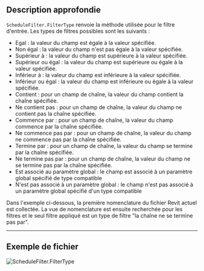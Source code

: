 ## Description approfondie
`ScheduleFilter.FilterType` renvoie la méthode utilisée pour le filtre d'entrée.
Les types de filtres possibles sont les suivants :

- Egal : la valeur du champ est égale à la valeur spécifiée.
- Non égal : la valeur du champ n'est pas égale à la valeur spécifiée.
- Supérieur à : la valeur du champ est supérieure à la valeur spécifiée.
- Supérieur ou égal : la valeur du champ est supérieure ou égale à la valeur spécifiée.
- Inférieur à : la valeur du champ est inférieure à la valeur spécifiée.
- Inférieur ou égal : la valeur du champ est inférieure ou égale à la valeur spécifiée.
- Contient : pour un champ de chaîne, la valeur du champ contient la chaîne spécifiée.
- Ne contient pas : pour un champ de chaîne, la valeur du champ ne contient pas la chaîne spécifiée.
- Commence par : pour un champ de chaîne, la valeur du champ commence par la chaîne spécifiée.
- Ne commence pas par : pour un champ de chaîne, la valeur du champ ne commence pas par la chaîne spécifiée.
- Termine par : pour un champ de chaîne, la valeur du champ se termine par la chaîne spécifiée.
- Ne termine pas par : pour un champ de chaîne, la valeur du champ ne se termine pas par la chaîne spécifiée.
- Est associé au paramètre global  : le champ est associé à un paramètre global spécifié de type compatible
- N'est pas associé à un paramètre global : le champ n'est pas associé à un paramètre global spécifié d'un type compatible

Dans l'exemple ci-dessous, la première nomenclature du fichier Revit actuel est collectée. La vue de nomenclature est ensuite recherchée pour les filtres et le seul filtre appliqué est un type de filtre "la chaîne ne se termine pas par".
___
## Exemple de fichier

![ScheduleFilter.FilterType](./Revit.Schedules.ScheduleFilter.FilterType_img.jpg)
